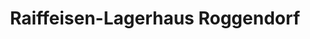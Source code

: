 ---
title: "Raiffeisen-Lagerhaus Roggendorf"
url: /schollach/raiffeisen-lagerhaus-roggendorf/
shop: Landwirtschaftlich
---